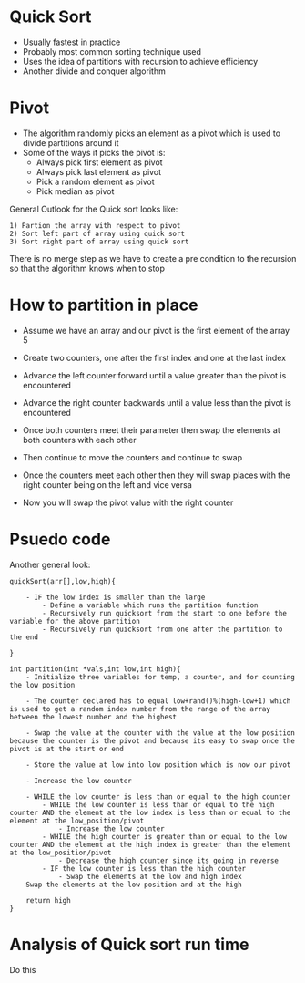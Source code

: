 # Quick Sort

- Usually fastest in practice
- Probably most common sorting technique used
- Uses the idea of partitions with recursion to achieve efficiency 
- Another divide and conquer algorithm

Pivot
=
- The algorithm randomly picks an element as a pivot which is used to divide partitions around it
- Some of the ways it picks the pivot is:
    - Always pick first element as pivot
    - Always pick last element as pivot
    - Pick a random element as pivot
    - Pick median as pivot

General Outlook for the Quick sort looks like:

    1) Partion the array with respect to pivot
    2) Sort left part of array using quick sort
    3) Sort right part of array using quick sort

There is no merge step as we have to create a pre condition to the recursion so that the algorithm knows when to stop


# How to partition in place

- Assume we have an array and our pivot is the first element of the array 5
- Create two counters, one after the first index and one at the last index
- Advance the left counter forward until a value greater than the pivot is encountered
- Advance the right counter backwards until a value less than the pivot is encountered

- Once both counters meet their parameter then swap the elements at both counters with each other
- Then continue to move the counters and continue to swap
- Once the counters meet each other then they will swap places with the right counter being on the left and vice versa
- Now you will swap the pivot value with the right counter

# Psuedo code

Another general look:

    quickSort(arr[],low,high){
        
        - IF the low index is smaller than the large
            - Define a variable which runs the partition function
            - Recursively run quicksort from the start to one before the variable for the above partition
            - Recursively run quicksort from one after the partition to the end 

    }

    int partition(int *vals,int low,int high){
        - Initialize three variables for temp, a counter, and for counting the low position

        - The counter declared has to equal low+rand()%(high-low+1) which is used to get a random index number from the range of the array between the lowest number and the highest

        - Swap the value at the counter with the value at the low position because the counter is the pivot and because its easy to swap once the pivot is at the start or end

        - Store the value at low into low position which is now our pivot

        - Increase the low counter

        - WHILE the low counter is less than or equal to the high counter
            - WHILE the low counter is less than or equal to the high counter AND the element at the low index is less than or equal to the element at the low_position/pivot
                - Increase the low counter
            - WHILE the high counter is greater than or equal to the low counter AND the element at the high index is greater than the element at the low_position/pivot
                - Decrease the high counter since its going in reverse
            - IF the low counter is less than the high counter
                - Swap the elements at the low and high index
        Swap the elements at the low position and at the high

        return high
    }


# Analysis of Quick sort run time

Do this